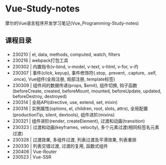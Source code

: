 # Vue-Study-notes
摩尔的Vue语言程序开发学习笔记(Vue_Programming-Study-notes)

## 课程目录
###
* 230210 | el, data, methods, computed, watch, filters
* 230216 | webpack打包工具
* 230302 | 内置指令(v-bind, v-model, v-text, v-html, v-for, v-if)
* 230307 | 事件(click, keyup), 事件修饰符(.stop, .prevent, .capture, .self, .once), Vue组件(全局注册, 局部注册, template标签)
* 230309 | 组件间的数据传递(props, $emit), 组件切换, 钩子函数(beforeCreate, created, beforeMount, mounted, beforeUpdate, updated, beforeDestroy, destroyed)
* 230314 | 全局API(directive, use, extend, set, mixin)
* 230316 | 实例属性(options, el, children, root, slots, attrs), 全局配置(productionTip, silent, devtools), 组件进阶(mixins)
* 230321 | 组件进阶(render, createElement), 过渡和动画(transition)
* 230323 | 过渡和动画(keyframes, velocity), 多个元素过渡(相同标签名元素过渡)
* 230328 | 过渡效果, 多组件过渡, 列表过渡及平滑效果, 列表重排
* 230330 | 列表交错过渡, 过渡的复用, 函数式组件
* 230406 | Vue-Router
* 230523 | Vue-SSR